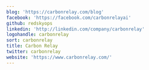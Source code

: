 ```yaml
---
blog: 'https://carbonrelay.com/blog'
facebook: 'https://facebook.com/carbonrelayai'
github: redskyops
linkedin: 'http://linkedin.com/company/carbonrelay'
logohandle: carbonrelay
sort: carbonrelay
title: Carbon Relay
twitter: carbonrelay
website: 'https://www.carbonrelay.com/'
---
```

